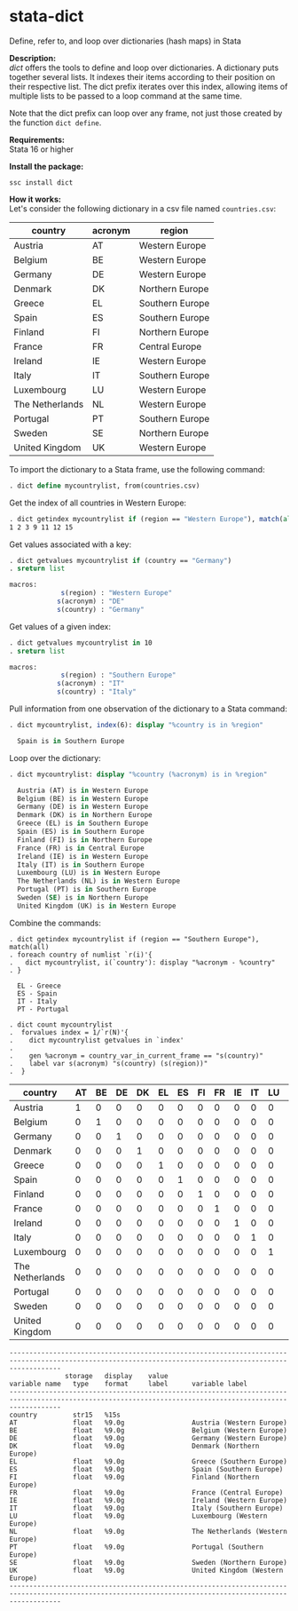 # stata-dict
Define, refer to, and loop over dictionaries (hash maps) in Stata

**Description:**<br>
*dict* offers the tools to define and loop over dictionaries. A dictionary puts together several lists. It indexes their items according to their position on their respective list.  The dict prefix iterates over this index, allowing items of multiple lists to be passed to a loop command at the same time.

Note that the dict prefix can loop over any frame, not just those created by the function `dict define`.


**Requirements:**<br>
Stata 16 or higher

**Install the package:**
```
ssc install dict
```

**How it works:**<br>
Let's consider the following dictionary in a csv file named `countries.csv`:


| country	        | acronym |	region      |
|-----------------|----|------------------|
| Austria	        | AT |	Western Europe  |
| Belgium	        | BE |	Western Europe  |
| Germany	        | DE |	Western Europe  |
| Denmark	        | DK |	Northern Europe |
| Greece	        | EL |	Southern Europe |
| Spain	          | ES |	Southern Europe |
| Finland	        | FI |	Northern Europe |
| France	        | FR |	Central Europe  |
| Ireland	        | IE |	Western Europe  |
| Italy	          | IT |	Southern Europe |
| Luxembourg	    | LU |	Western Europe  |
| The Netherlands | NL |	Western Europe  |
| Portugal	      | PT |	Southern Europe |
| Sweden          | SE |	Northern Europe |
| United Kingdom  | UK |	Western Europe  |

To import the dictionary to a Stata frame, use the following command:

``` stata
. dict define mycountrylist, from(countries.csv)
```

Get the index of all countries in Western Europe:

``` stata
. dict getindex mycountrylist if (region == "Western Europe"), match(all)
1 2 3 9 11 12 15
```

Get values associated with a key:

``` stata
. dict getvalues mycountrylist if (country == "Germany")
. sreturn list

macros:
             s(region) : "Western Europe"
            s(acronym) : "DE"
            s(country) : "Germany"
```

Get values of a given index:

``` stata
. dict getvalues mycountrylist in 10
. sreturn list

macros:
             s(region) : "Southern Europe"
            s(acronym) : "IT"
            s(country) : "Italy"
```

Pull information from one observation of the dictionary to a Stata command:

``` stata
. dict mycountrylist, index(6): display "%country is in %region"

  Spain is in Southern Europe
```

Loop over the dictionary:

``` stata
. dict mycountrylist: display "%country (%acronym) is in %region"

  Austria (AT) is in Western Europe
  Belgium (BE) is in Western Europe
  Germany (DE) is in Western Europe
  Denmark (DK) is in Northern Europe
  Greece (EL) is in Southern Europe
  Spain (ES) is in Southern Europe
  Finland (FI) is in Northern Europe
  France (FR) is in Central Europe
  Ireland (IE) is in Western Europe
  Italy (IT) is in Southern Europe
  Luxembourg (LU) is in Western Europe
  The Netherlands (NL) is in Western Europe
  Portugal (PT) is in Southern Europe
  Sweden (SE) is in Northern Europe
  United Kingdom (UK) is in Western Europe
```

Combine the commands:

```
. dict getindex mycountrylist if (region == "Southern Europe"), match(all)
. foreach country of numlist `r(i)'{
.   dict mycountrylist, i(`country'): display "%acronym - %country"
. }

  EL - Greece
  ES - Spain
  IT - Italy
  PT - Portugal
```

```
. dict count mycountrylist
.  forvalues index = 1/`r(N)'{
.    dict mycountrylist getvalues in `index'
.    
.    gen %acronym = country_var_in_current_frame == "s(country)"
.    label var s(acronym) "s(country) (s(region))"
.  }
```

| country	        | AT |	BE |	DE | 	DK | 	EL | 	ES | 	FI | 	FR | 	IE | 	IT | 	LU | 	NL | 	PT | 	SE | 	UK |
|-----------------|---|---|---|---|---|---|---|---|---|---|---|---|---|---|---|
| Austria	        | 1 | 0 | 0 | 0 | 0 | 0 | 0 | 0 | 0 | 0 | 0 | 0 | 0 | 0 | 0 |
| Belgium	        | 0 | 1 | 0 | 0 | 0 | 0 | 0 | 0 | 0 | 0 | 0 | 0 | 0 | 0 | 0 |
| Germany	        | 0 | 0 | 1 | 0 | 0 | 0 | 0 | 0 | 0 | 0 | 0 | 0 | 0 | 0 | 0 |
| Denmark	        | 0 | 0 | 0 | 1 | 0 | 0 | 0 | 0 | 0 | 0 | 0 | 0 | 0 | 0 | 0 |
| Greece	        | 0 | 0 | 0 | 0 | 1 | 0 | 0 | 0 | 0 | 0 | 0 | 0 | 0 | 0 | 0 |
| Spain           | 0 | 0 | 0 | 0 | 0 | 1 | 0 | 0 | 0 | 0 | 0 | 0 | 0 | 0 | 0 |
| Finland         | 0 | 0 | 0 | 0 | 0 | 0 | 1 | 0 | 0 | 0 | 0 | 0 | 0 | 0 | 0 |
| France	        | 0 | 0 | 0 | 0 | 0 | 0 | 0 | 1 | 0 | 0 | 0 | 0 | 0 | 0 | 0 |
| Ireland         | 0 | 0 | 0 | 0 | 0 | 0 | 0 | 0 | 1 | 0 | 0 | 0 | 0 | 0 | 0 |
| Italy	          | 0 | 0 | 0 | 0 | 0 | 0 | 0 | 0 | 0 | 1 | 0 | 0 | 0 | 0 | 0 |
| Luxembourg      | 0 | 0 | 0 | 0 | 0 | 0 | 0 | 0 | 0 | 0 | 1 | 0 | 0 | 0 | 0 |
| The Netherlands	| 0 | 0 | 0 | 0 | 0 | 0 | 0 | 0 | 0 | 0 | 0 | 1 | 0 | 0 | 0 |
| Portugal	      | 0 | 0 | 0 | 0 | 0 | 0 | 0 | 0 | 0 | 0 | 0 | 0 | 1 | 0 | 0 |
| Sweden	        | 0 | 0 | 0 | 0 | 0 | 0 | 0 | 0 | 0 | 0 | 0 | 0 | 0 | 1 | 0 |
| United Kingdom  | 0 | 0 | 0 | 0 | 0 | 0 | 0 | 0 | 0 | 0 | 0 | 0 | 0 | 0 | 1 |

```
---------------------------------------------------------------------------------------------------------------------------------------------------------
              storage   display    value
variable name   type    format     label      variable label
---------------------------------------------------------------------------------------------------------------------------------------------------------
country         str15   %15s                  
AT              float   %9.0g                 Austria (Western Europe)
BE              float   %9.0g                 Belgium (Western Europe)
DE              float   %9.0g                 Germany (Western Europe)
DK              float   %9.0g                 Denmark (Northern Europe)
EL              float   %9.0g                 Greece (Southern Europe)
ES              float   %9.0g                 Spain (Southern Europe)
FI              float   %9.0g                 Finland (Northern Europe)
FR              float   %9.0g                 France (Central Europe)
IE              float   %9.0g                 Ireland (Western Europe)
IT              float   %9.0g                 Italy (Southern Europe)
LU              float   %9.0g                 Luxembourg (Western Europe)
NL              float   %9.0g                 The Netherlands (Western Europe)
PT              float   %9.0g                 Portugal (Southern Europe)
SE              float   %9.0g                 Sweden (Northern Europe)
UK              float   %9.0g                 United Kingdom (Western Europe)
---------------------------------------------------------------------------------------------------------------------------------------------------------
```
